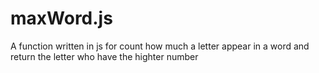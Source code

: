 # maxWord.js
A function written in js for count how much a letter appear in a word and return the letter who have the highter number

